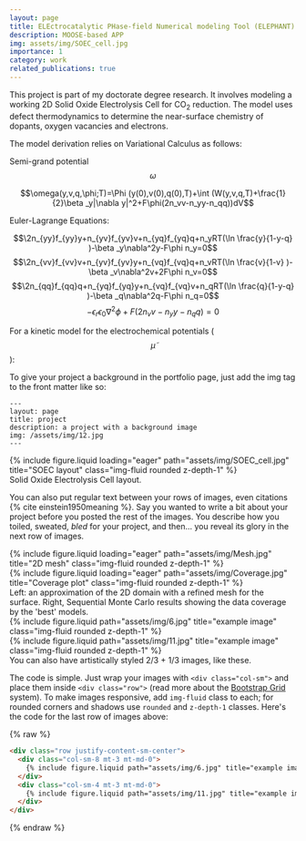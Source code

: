 ```yaml
---
layout: page
title: ELEctrocatalytic PHase-field Numerical modeling Tool (ELEPHANT)
description: MOOSE-based APP
img: assets/img/SOEC_cell.jpg
importance: 1
category: work
related_publications: true
---
```


This project is part of my doctorate degree research.
It involves modeling a working 2D Solid Oxide Electrolysis Cell for CO<sub>2</sub> reduction.
The model uses defect thermodynamics to determine the near-surface chemistry of dopants, oxygen vacancies and electrons.

The model derivation relies on Variational Calculus as follows:

Semi-grand potential $$\omega$$

$$\omega(y,v,q,\phi;T)=\Phi (y(0),v(0),q(0),T)+\int (W(y,v,q,T)+\frac{1}{2}\beta _y|\nabla y|^2+F\phi(2n_vv-n_yy-n_qq))dV$$

Euler-Lagrange Equations:

$$\2n_{yy}f_{yy}y+n_{yv}f_{yv}v+n_{yq}f_{yq}q+n_yRT(\ln \frac{y}{1-y-q} )-\beta _y\nabla^2y-F\phi n_y=0$$
$$\2n_{vv}f_{vv}v+n_{yv}f_{yv}y+n_{vq}f_{vq}q+n_vRT(\ln \frac{v}{1-v} )-\beta _v\nabla^2v+2F\phi n_v=0$$
$$\2n_{qq}f_{qq}q+n_{yq}f_{yq}y+n_{vq}f_{vq}v+n_qRT(\ln \frac{q}{1-y-q} )-\beta _q\nabla^2q-F\phi n_q=0$$
$$-\epsilon _r\epsilon _0\nabla ^2\phi+F(2n_vv-n_yy-n_qq)=0$$

For a kinetic model for the electrochemical potentials ($$\tilde{\mu}$$):

To give your project a background in the portfolio page, just add the img tag to the front matter like so:

    ---
    layout: page
    title: project
    description: a project with a background image
    img: /assets/img/12.jpg
    ---

<div class="row">
    <div class="col-sm mt-3 mt-md-0">
        {% include figure.liquid loading="eager" path="assets/img/SOEC_cell.jpg" title="SOEC layout" class="img-fluid rounded z-depth-1" %}
    </div>
</div>
<div class="caption">
    Solid Oxide Electrolysis Cell layout.
</div>

You can also put regular text between your rows of images, even citations {% cite einstein1950meaning %}.
Say you wanted to write a bit about your project before you posted the rest of the images.
You describe how you toiled, sweated, _bled_ for your project, and then... you reveal its glory in the next row of images.

<div class="row">
    <div class="col-sm-8 mt-3 mt-md-0">
        {% include figure.liquid loading="eager" path="assets/img/Mesh.jpg" title="2D mesh" class="img-fluid rounded z-depth-1" %}
    </div>
    <div class="col-sm-4 mt-3 mt-md-0">
        {% include figure.liquid loading="eager" path="assets/img/Coverage.jpg" title="Coverage plot" class="img-fluid rounded z-depth-1" %}
    </div>
</div>
<div class="caption">
    Left: an approximation of the 2D domain with a refined mesh for the surface. Right, Sequential Monte Carlo results showing the data coverage by the 'best' models.
</div>



<div class="row justify-content-sm-center">
    <div class="col-sm-8 mt-3 mt-md-0">
        {% include figure.liquid path="assets/img/6.jpg" title="example image" class="img-fluid rounded z-depth-1" %}
    </div>
    <div class="col-sm-4 mt-3 mt-md-0">
        {% include figure.liquid path="assets/img/11.jpg" title="example image" class="img-fluid rounded z-depth-1" %}
    </div>
</div>
<div class="caption">
    You can also have artistically styled 2/3 + 1/3 images, like these.
</div>

The code is simple.
Just wrap your images with `<div class="col-sm">` and place them inside `<div class="row">` (read more about the <a href="https://getbootstrap.com/docs/4.4/layout/grid/">Bootstrap Grid</a> system).
To make images responsive, add `img-fluid` class to each; for rounded corners and shadows use `rounded` and `z-depth-1` classes.
Here's the code for the last row of images above:

{% raw %}

```html
<div class="row justify-content-sm-center">
  <div class="col-sm-8 mt-3 mt-md-0">
    {% include figure.liquid path="assets/img/6.jpg" title="example image" class="img-fluid rounded z-depth-1" %}
  </div>
  <div class="col-sm-4 mt-3 mt-md-0">
    {% include figure.liquid path="assets/img/11.jpg" title="example image" class="img-fluid rounded z-depth-1" %}
  </div>
</div>
```

{% endraw %}
